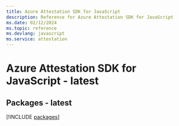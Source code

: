 ```yaml
---
title: Azure Attestation SDK for JavaScript
description: Reference for Azure Attestation SDK for JavaScript
ms.date: 02/12/2024
ms.topic: reference
ms.devlang: javascript
ms.service: attestation
---
```

# Azure Attestation SDK for JavaScript - latest
## Packages - latest
[!INCLUDE [packages](attestation-index.md)]